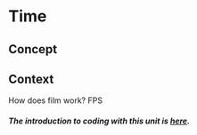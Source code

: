 # Time

## Concept


## Context


How does film work?
FPS




##### The introduction to coding with this unit is [here](code.md).
